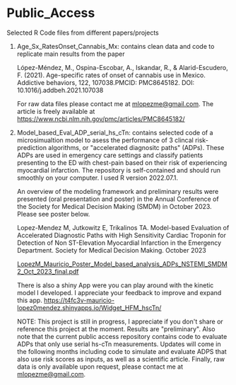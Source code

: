 # Public_Access
Selected R Code files from different papers/projects

1. Age_Sx_RatesOnset_Cannabis_Mx: contains clean data and code to replicate main results from the paper 
    
    López-Méndez, M., Ospina-Escobar, A., Iskandar, R., & Alarid-Escudero, F. (2021). Age-specific rates of onset of cannabis use in Mexico. Addictive behaviors, 122, 107038.PMCID: PMC8645182. 
    DOI: 10.1016/j.addbeh.2021.107038
   
    For raw data files please contact me at mlopezme@gmail.com. 
    The article is freely available at https://www.ncbi.nlm.nih.gov/pmc/articles/PMC8645182/

2. Model_based_Eval_ADP_serial_hs_cTn: contains selected code of a microsimualtion model to asess the performance of 3 clincal risk-prediction algorithms, or "accelerated diagnositc paths" (ADPs). These ADPs are used in emergency care settings and classify patients presenting to the ED with chest-pain based on their risk of experiencing myocardial infarction. The repository is self-contained and should run smoothly on your computer. I used R version 2022.07.1.

    An overview of the modeling framework and preliminary results were presented (oral presentation and poster) in the Annual Conference of the Society for Medical Decision Making (SMDM) in October 2023. Please see poster below. 

    Lopez-Mendez M, Jutkowitz E, Trikalinos TA. Model-based Evaluation of Accelerated Diagnostic Paths with High Sensitivity Cardiac Troponin for Detection of Non ST-Elevation Myocardial Infarction in the Emergency Department. Society for Medical Decision Making. October 2023

    [LopezM_Mauricio_Poster_Model_based_analysis_ADPs_NSTEMI_SMDM2_Oct_2023_final.pdf](https://github.com/LopezM-Mauricio/Public_Access/files/13361400/LopezM_Mauricio_Poster_Model_based_analysis_ADPs_NSTEMI_SMDM2_Oct_2023_final.pdf)

    There is also a shiny App were you can play around with the kinetic model I developed. I appreciate your feedback to improve and expand this app.
    https://t4fc3v-mauricio-lopez0mendez.shinyapps.io/Widget_HFM_hscTn/
    

    NOTE: This project is still in progress, I appreciate if you don't share or reference this project at the moment. Results are "preliminary".
   Also note that the current public access repository  contains code to evaluate ADPs that only use serial hs-cTn measurements. Updates will come in the following months including code to 
   simulate and evaluate ADPS that also use risk scores as inputs, as well as a scientific article. Finally, raw data is only available upon request, please contact me at mlopezme@gmail.com. 

